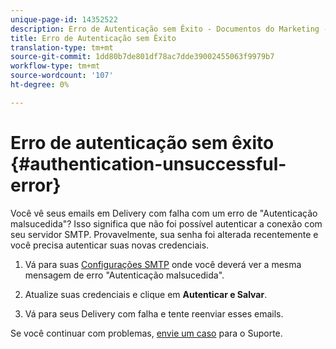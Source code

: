 ```yaml
---
unique-page-id: 14352522
description: Erro de Autenticação sem Êxito - Documentos do Marketing - Documentação do Produto
title: Erro de Autenticação sem Êxito
translation-type: tm+mt
source-git-commit: 1dd80b7de801df78ac7dde39002455063f9979b7
workflow-type: tm+mt
source-wordcount: '107'
ht-degree: 0%

---
```



# Erro de autenticação sem êxito {#authentication-unsuccessful-error}

Você vê seus emails em Delivery com falha com um erro de &quot;Autenticação malsucedida&quot;? Isso significa que não foi possível autenticar a conexão com seu servidor SMTP. Provavelmente, sua senha foi alterada recentemente e você precisa autenticar suas novas credenciais.

1. Vá para suas [Configurações SMTP](https://toutapp.com/) onde você deverá ver a mesma mensagem de erro &quot;Autenticação malsucedida&quot;.

1. Atualize suas credenciais e clique em **Autenticar e Salvar**.

1. Vá para seus Delivery com falha e tente reenviar esses emails.

Se você continuar com problemas, [envie um caso](https://nation.marketo.com/t5/Support/ct-p/Support) para o Suporte.
